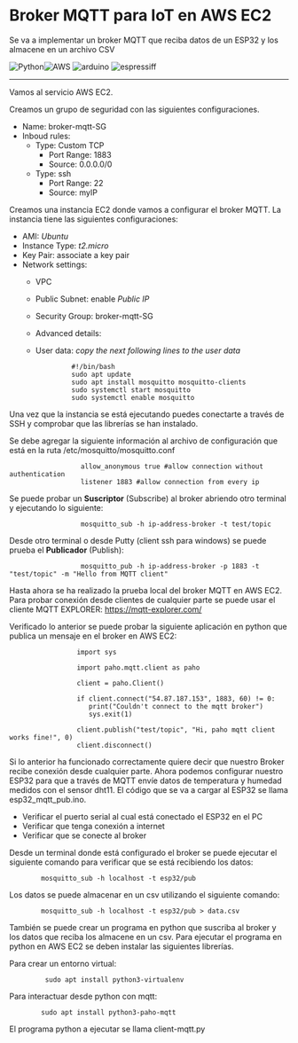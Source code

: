 # Broker MQTT para IoT en AWS EC2

Se va a implementar un broker MQTT que reciba datos de un ESP32 y los almacene en un archivo CSV

![Python](https://img.shields.io/badge/python-3670A0?style=for-the-badge&logo=python&logoColor=ffdd54)![AWS](https://img.shields.io/badge/Amazon_AWS-FF9900?style=for-the-badge&logo=amazonaws&logoColor=white)
![arduino](https://img.shields.io/badge/Arduino-00979D?style=for-the-badge&logo=Arduino&logoColor=white)
![espressiff](https://img.shields.io/badge/espressif-E7352C?style=for-the-badge&logo=espressif&logoColor=white)

<hr>

Vamos al servicio AWS EC2. 

   Creamos un grupo de seguridad con las siguientes configuraciones.      
      
   - Name: broker-mqtt-SG
   - Inboud rules:
      - Type: Custom TCP
         - Port Range: 1883
         - Source: 0.0.0.0/0
      - Type: ssh
         - Port Range: 22
         - Source: myIP        
      
   Creamos una instancia EC2 donde vamos a configurar el broker MQTT. La instancia tiene las siguientes configuraciones:
   
   - AMI: *Ubuntu*
   - Instance Type: *t2.micro*
   - Key Pair: associate a key pair
   - Network settings:
     - VPC
     - Public Subnet: enable *Public IP*
     - Security Group: broker-mqtt-SG
     - Advanced details:

     - User data: *copy the next following lines to the user data*
          
                    #!/bin/bash
                    sudo apt update
                    sudo apt install mosquitto mosquitto-clients           
                    sudo systemctl start mosquitto           
                    sudo systemctl enable mosquitto           
                    
            
   Una vez que la instancia se está ejecutando puedes conectarte a través de SSH y comprobar que las librerías se han instalado.

   Se debe agregar la siguiente información al archivo de configuración que está en la ruta /etc/mosquitto/mosquitto.conf

                      allow_anonymous true #allow connection without authentication 
                      listener 1883 #allow connection from every ip
    
   Se puede probar un **Suscriptor** (Subscribe) al broker abriendo otro terminal y ejecutando lo siguiente:

                      mosquitto_sub -h ip-address-broker -t test/topic

   Desde otro terminal o desde Putty (client ssh para windows) se puede prueba el **Publicador** (Publish):   
    

                      mosquitto_pub -h ip-address-broker -p 1883 -t "test/topic" -m "Hello from MQTT client"

   Hasta ahora se ha realizado la prueba local del broker MQTT en AWS EC2. Para probar conexión desde clientes de cualquier parte se puede usar el cliente MQTT EXPLORER: https://mqtt-explorer.com/

   Verificado lo anterior se puede probar la siguiente aplicación en python que publica un mensaje en el broker en AWS EC2:

                     import sys

                     import paho.mqtt.client as paho

                     client = paho.Client()

                     if client.connect("54.87.187.153", 1883, 60) != 0:
                        print("Couldn't connect to the mqtt broker")
                        sys.exit(1)

                     client.publish("test/topic", "Hi, paho mqtt client works fine!", 0)
                     client.disconnect()
   
   Si lo anterior ha funcionado correctamente quiere decir que nuestro Broker recibe conexión desde cualquier parte. Ahora podemos configurar nuestro ESP32 para que a través de MQTT envíe datos de temperatura y humedad medidos con el sensor dht11. El código que se va a cargar al ESP32 se llama esp32_mqtt_pub.ino. 

   - Verificar el puerto serial al cual está conectado el ESP32 en el PC
   - Verificar que tenga conexión a internet
   - Verificar que se conecte al broker

   Desde un terminal donde está configurado el broker se puede ejecutar el siguiente comando para verificar que se está recibiendo los datos:

            mosquitto_sub -h localhost -t esp32/pub
   
   Los datos se puede almacenar en un csv utilizando el siguiente comando:

            mosquitto_sub -h localhost -t esp32/pub > data.csv

   También se puede crear un programa en python que suscriba al broker y los datos que reciba los almacene en un csv. Para ejecutar el programa en python en AWS EC2 se deben instalar las siguientes librerías. 

   Para crear un entorno virtual:

             sudo apt install python3-virtualenv

   Para interactuar desde python con mqtt:

            sudo apt install python3-paho-mqtt

   El programa python a ejecutar se llama client-mqtt.py
